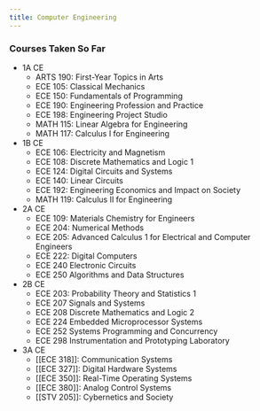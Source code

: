 ```yaml
---
title: Computer Engineering
---
```

### Courses Taken So Far
- 1A CE
	- ARTS 190: First-Year Topics in Arts
	- ECE 105: Classical Mechanics
	- ECE 150: Fundamentals of Programming
	- ECE 190: Engineering Profession and Practice
	- ECE 198: Engineering Project Studio
	- MATH 115: Linear Algebra for Engineering
	- MATH 117: Calculus I for Engineering
- 1B CE
	- ECE 106: Electricity and Magnetism
	- ECE 108: Discrete Mathematics and Logic 1
	- ECE 124: Digital Circuits and Systems
	- ECE 140: Linear Circuits
	- ECE 192: Engineering Economics and Impact on Society
	- MATH 119: Calculus II for Engineering
- 2A CE
	- ECE 109: Materials Chemistry for Engineers
	- ECE 204: Numerical Methods
	- ECE 205: Advanced Calculus 1 for Electrical and Computer Engineers 
	- ECE 222: Digital Computers 
	- ECE 240 Electronic Circuits
	- ECE 250 Algorithms and Data Structures
- 2B CE
	- ECE 203: Probability Theory and Statistics 1 
	- ECE 207 Signals and Systems 
	- ECE 208 Discrete Mathematics and Logic 2 
	- ECE 224 Embedded Microprocessor Systems 
	- ECE 252 Systems Programming and Concurrency 
	- ECE 298 Instrumentation and Prototyping Laboratory
- 3A CE
	- [[ECE 318]]: Communication Systems
	- [[ECE 327]]: Digital Hardware Systems
	- [[ECE 350]]: Real-Time Operating Systems
	- [[ECE 380]]: Analog Control Systems
	- [[STV 205]]: Cybernetics and Society
